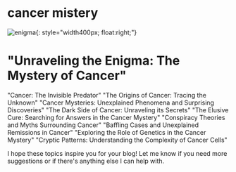 # cancer mistery
![ enigma](![cancer-content2-3](https://github.com/23W-GBAC/Anukuga/assets/74722296/fbfa26d7-4805-4dfb-a186-d16b41aeba1f)){: style="width400px; float:right;"}




# "Unraveling the Enigma: The Mystery of Cancer"
"Cancer: The Invisible Predator"
"The Origins of Cancer: Tracing the Unknown"
"Cancer Mysteries: Unexplained Phenomena and Surprising Discoveries"
"The Dark Side of Cancer: Unraveling its Secrets"
"The Elusive Cure: Searching for Answers in the Cancer Mystery"
"Conspiracy Theories and Myths Surrounding Cancer"
"Baffling Cases and Unexplained Remissions in Cancer"
"Exploring the Role of Genetics in the Cancer Mystery"
"Cryptic Patterns: Understanding the Complexity of Cancer Cells"

I hope these topics inspire you for your blog! Let me know if you need more suggestions or if there's anything else I can help with.


